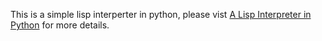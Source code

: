 This is a simple lisp interperter in python, please vist [A Lisp Interpreter in Python](http://www.houcj.net/blog/2015/07/16/lispy/) for more details.
